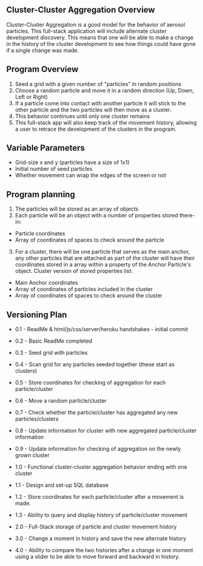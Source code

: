 Cluster-Cluster Aggregation Overview
------------------------------------
Cluster-Cluster Aggregation is a good model for the behavior of aerosol particles. This full-stack application will include alternate cluster development discovery. This means that one will be able to make a change in the history of the cluster development to see how things could have gone if a single change was made.

Program Overview
----------------
1) Seed a grid with a given number of "particles" in random positions
2) Choose a random particle and move it in a random direction (Up, Down, Left or Right)
3) If a particle come into contact with another particle it will stick to the other particle and the two particles will then move as a cluster.
4) This behavior continues until only one cluster remains
5) This full-stack app will also keep track of the movement history, allowing a user to retrace the development of the clusters in the program.

Variable Parameters
-------------------
* Grid-size x and y (particles have a size of 1x1)
* Initial number of seed particles
* Whether movement can wrap the edges of the screen or not

Program planning
----------------
1) The particles will be stored as an array of objects
2) Each particle will be an object with a number of properties stored there-in:
* Particle coordinates
* Array of coordinates of spaces to check around the particle
3) For a cluster, there will be one particle that serves as the main anchor, any other particles that are attached as part of the cluster will have their coordinates stored in a array within a property of the Anchor Particle's object.
Cluster version of stored properties list:
* Main Anchor coordinates
* Array of coordinates of particles included in the cluster
* Array of coordinates of spaces to check around the cluster

Versioning Plan
---------------
* 0.1 - ReadMe & html/js/css/server/heroku handshakes - initial commit
* 0.2 - Basic ReadMe completed
* 0.3 - Seed grid with particles
* 0.4 - Scan grid for any particles seeded together (these start as clusters)
* 0.5 - Store coordinates for checking of aggregation for each particle/cluster
* 0.6 - Move a random particle/cluster
* 0.7 - Check whether the particle/cluster has aggregated any new particles/clusters
* 0.8 - Update information for cluster with new aggregated particle/cluster information
* 0.9 - Update information for checking of aggregation on the newly grown cluster
* 1.0 - Functional cluster-cluster aggregation behavior ending with one cluster

* 1.1 - Design and set-up SQL database
* 1.2 - Store coordinates for each particle/cluster after a movement is made.
* 1.3 - Ability to query and display history of particle/cluster movement
* 2.0 - Full-Stack storage of particle and cluster movement history

* 3.0 - Change a moment in history and save the new alternate history

* 4.0 - Ability to compare the two histories after a change in one moment using a slider to be able to move forward and backward in history.
